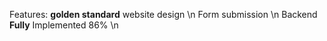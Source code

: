 Features:
**golden standard** website design \n
Form submission \n
Backend **Fully** Implemented 86% \n
